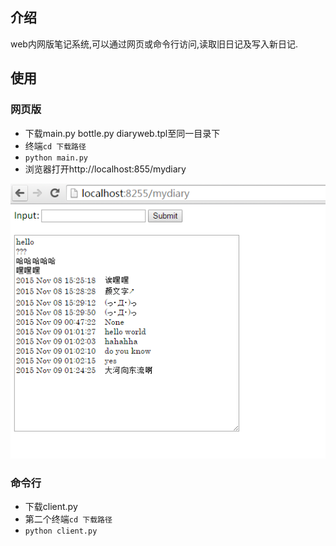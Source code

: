## 介绍
web内网版笔记系统,可以通过网页或命令行访问,读取旧日记及写入新日记.

## 使用
### 网页版
* 下载main.py bottle.py diaryweb.tpl至同一目录下
* 终端```cd 下载路径```
* ```python main.py```
* 浏览器打开http://localhost:855/mydiary

![](web_mydiary.PNG)

### 命令行
* 下载client.py
* 第二个终端```cd 下载路径```
* ```python client.py```


